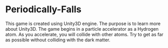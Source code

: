 # Periodically-Falls
This game is created using Unity3D engine. The purpose is to learn more about Unity3D. The game begins in a particle accelerator as a Hydrogen atom. As you accelerate, you will collide with other atoms. Try to get as far as possible without colliding with the dark matter.
